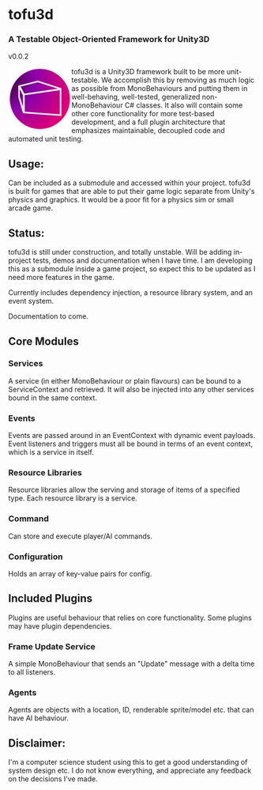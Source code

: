 # tofu3d
### A Testable Object-Oriented Framework for Unity3D 

v0.0.2

<img align="left" width=128 height=128 src="./TOFULogoSmall.png" alt="tofu3d">

tofu3d is a Unity3D framework built to be more unit-testable. We accomplish this by removing as much logic as possible from MonoBehaviours and putting them in well-behaving, well-tested, generalized non-MonoBehaviour C# classes. It also will contain some other core functionality for more test-based development, and a full plugin architecture that emphasizes maintainable, decoupled code and automated unit testing.

## Usage:
Can be included as a submodule and accessed within your project.
tofu3d is built for games that are able to put their game logic separate from Unity's physics and graphics. It would be a poor fit for a physics sim or small arcade game.

## Status:
tofu3d is still under construction, and totally unstable. Will be adding in-project tests, demos and documentation when I have time. I am developing this as a submodule inside a game project, so expect this to be updated as I need more features in the game.

Currently includes dependency injection, a resource library system, and an event system.

Documentation to come.

## Core Modules

### Services
A service (in either MonoBehaviour or plain flavours) can be bound to a ServiceContext and retrieved. It will also be injected into any other services bound in the same context.

### Events
Events are passed around in an EventContext with dynamic event payloads. Event listeners and triggers must all be bound in terms of an event context, which is a service in itself.

### Resource Libraries
Resource libraries allow the serving and storage of items of a specified type. Each resource library is a service.

### Command
Can store and execute player/AI commands.

### Configuration
Holds an array of key-value pairs for config.

## Included Plugins
Plugins are useful behaviour that relies on core functionality. Some plugins may have plugin dependencies.

### Frame Update Service
A simple MonoBehaviour that sends an "Update" message with a delta time to all listeners.

### Agents
Agents are objects with a location, ID, renderable sprite/model etc. that can have AI behaviour.


## Disclaimer:
I'm a computer science student using this to get a good understanding of system design etc. I do not know everything, and appreciate any feedback on the decisions I've made.
